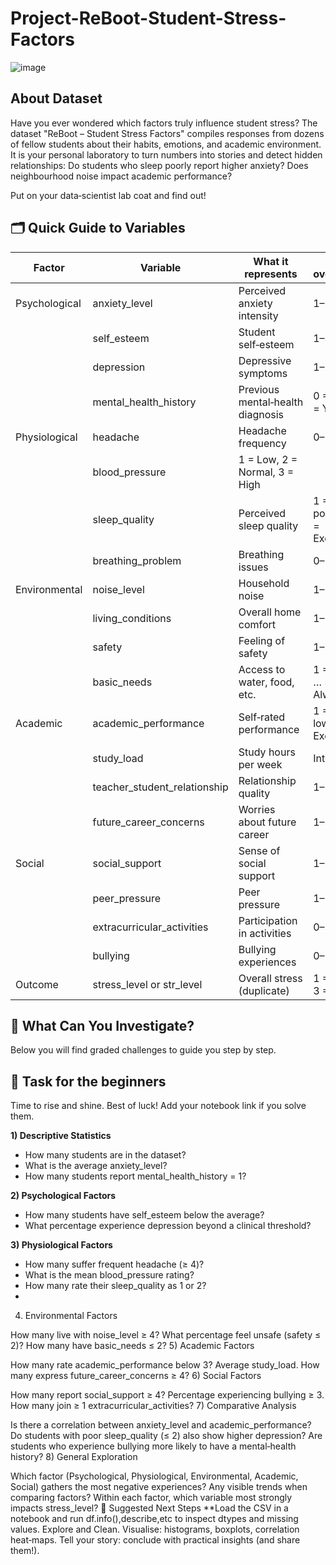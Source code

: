 # Project-ReBoot-Student-Stress-Factors
![image](https://github.com/user-attachments/assets/e93ec221-4c0f-43fd-8466-357b5f57b725)

## About Dataset
Have you ever wondered which factors truly influence student stress? The dataset "ReBoot – Student Stress Factors" compiles responses from dozens of fellow students about their habits, emotions, and academic environment. It is your personal laboratory to turn numbers into stories and detect hidden relationships: Do students who sleep poorly report higher anxiety? Does neighbourhood noise impact academic performance?

Put on your data‑scientist lab coat and find out!

## 🗂️ Quick Guide to Variables

|       Factor        |         Variable     		|        What it represents    		|         Scale overview*	|
|---------------------|---------------------------------|---------------------------------------|-------------------------------|
|Psychological	      |anxiety_level	    		|Perceived anxiety intensity		|1–20            		|
|              	      |self_esteem  	 		|Student self‑esteem        	        |1–30            		|
|              	      |depression  			|Depressive symptoms        	     	|1–20                 		|
|              	      |mental_health_history		|Previous mental‑health diagnosis     	|0 = No / 1 = Yes      		|
|Physiological 	      |headache  			|Headache frequency        	     	|0–5                 		|
|              	      |blood_pressure  	 		|1 = Low, 2 = Normal, 3 = High 	        |	            		|
|              	      |sleep_quality  	 		|Perceived sleep quality       	        |1 = Very poor … 5 = Excellent 	|
|              	      |breathing_problem 		|Breathing issues        	        |0–5            		|
|Environmental 	      |noise_level	 		|Household noise        	        |1–5            		|
|	 	      |living_conditions 		|Overall home comfort        	        |1–5            		|
|	 	      |safety		 		|Feeling of safety        	        |1–5            		|
|	 	      |basic_needs	 		|Access to water, food, etc.   	        |1 = Never … 5 = Always		|
|Academic 	      |academic_performance 		|Self‑rated performance        	        |1 = Very low … 5 = Excellent	|
|	 	      |study_load	 		|Study hours per week        	        |Integer            		|
|	 	      |teacher_student_relationship	|Relationship quality        	        |1–5            		|
|	 	      |future_career_concerns		|Worries about future career   	        |1–5            		|
|Social 	      |social_support	 		|Sense of social support       	        |1–5				|
|	 	      |peer_pressure			|Peer pressure		   	        |1–5            		|
|	 	      |extracurricular_activities	|Participation in activities   	        |0–5            		|
|	 	      |bullying				|Bullying experiences   	        |0–5            		|
|Outcome	      |stress_level or str_level	|Overall stress (duplicate)   	        |1 = Low … 3 = High    		|

## 🔎 What Can You Investigate?
Below you will find graded challenges to guide you step by step.

## 🐣 Task for the beginners
Time to rise and shine. Best of luck! Add your notebook link if you solve them.

**1) Descriptive Statistics**

- How many students are in the dataset?
- What is the average anxiety_level?
- How many students report mental_health_history = 1?

**2) Psychological Factors**

- How many students have self_esteem below the average?
- What percentage experience depression beyond a clinical threshold?

**3) Physiological Factors**

- How many suffer frequent headache (≥ 4)?
- What is the mean blood_pressure rating?
- How many rate their sleep_quality as 1 or 2?
- 
4) Environmental Factors

How many live with noise_level ≥ 4?
What percentage feel unsafe (safety ≤ 2)?
How many have basic_needs ≤ 2?
5) Academic Factors

How many rate academic_performance below 3?
Average study_load.
How many express future_career_concerns ≥ 4?
6) Social Factors

How many report social_support ≥ 4?
Percentage experiencing bullying ≥ 3.
How many join ≥ 1 extracurricular_activities?
7) Comparative Analysis

Is there a correlation between anxiety_level and academic_performance?
Do students with poor sleep_quality (≤ 2) also show higher depression?
Are students who experience bullying more likely to have a mental‑health history?
8) General Exploration

Which factor (Psychological, Physiological, Environmental, Academic, Social) gathers the most negative experiences?
Any visible trends when comparing factors?
Within each factor, which variable most strongly impacts stress_level?
🚀 Suggested Next Steps
**Load the CSV in a notebook and run df.info(),describe,etc to inspect dtypes and missing values.
Explore and Clean.
Visualise: histograms, boxplots, correlation heat‑maps.
Tell your story: conclude with practical insights (and share them!).
